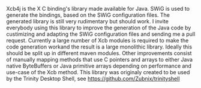 Xcb4j is the X C binding's library made available for Java. SWiG is used to generate the bindings, based on the SWiG configuration files. The generated library is still very rudimentary but should work. I invite everybody using this library to improve the generation of the Java code by custimizing and adapting the SWiG configuration files and sending me a pull request. Currently a large number of Xcb modules is required to make the code generation workand the result is a large monolithic library. Ideally this should be split up in different maven modules. Other improvements consist of manually mapping methods that use C pointers and arrays to either Java native ByteBuffers or Java primitive arrays depending on performance and use-case of the Xcb method. This library was originaly created to be used by the Trinity Desktop Shell, see https://github.com/Zubnix/trinityshell

